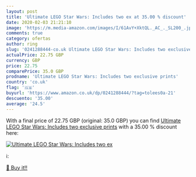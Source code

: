 ```yaml
---
layout: post
title: 'Ultimate LEGO Star Wars: Includes two ex at 35.00 % discount'
date: 2020-02-03 21:21:10
image: 'https://m.media-amazon.com/images/I/61AvY+XktQL._AC_._SL200_.jpg'
comments: true
category: ofertas
author: ring
slug: '0241288444-co.uk Ultimate LEGO Star Wars: Includes two exclusive prints'
actualPrice: 22.75 GBP
currency: GBP
price: 22.75
comparePrice: 35.0 GBP
prodname: 'Ultimate LEGO Star Wars: Includes two exclusive prints'
country: 'co.uk'
flag: '🇬🇧'
buyurl: 'https://www.amazon.co.uk/dp/0241288444/?tag=tolees0a-21'
descuento: '35.00'
average: '24.5'
---
```


With a final price of 22.75 GBP (original: 35.0 GBP) you can find [Ultimate LEGO Star Wars: Includes two exclusive prints](https://www.amazon.co.uk/dp/0241288444/?tag=tolees0a-21) with a  35.00 % discount here:

[![Ultimate LEGO Star Wars: Includes two ex](https://m.media-amazon.com/images/I/61AvY+XktQL._AC_._SL200_.jpg)](https://www.amazon.co.uk/dp/0241288444/?tag=tolees0a-21)

ℹ️:


[🛒 Buy it!!](https://www.amazon.co.uk/dp/0241288444/?tag=tolees0a-21)
